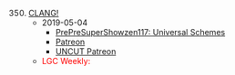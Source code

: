 350. [CLANG!](https://linuxgamecast.com/2019/05/linuxgamecast-weekly-ep-350-clang/)
     * 2019-05-04
        * [PrePreSuperShowzen117: Universal Schemes](https://www.patreon.com/posts/prepresupershowz-26622938)
        * [Patreon](https://www.patreon.com/posts/linuxgamecast-26622960)
        * [UNCUT Patreon](https://www.patreon.com/posts/linuxgamecast-26622888)
     * <span style="color:red">LGC Weekly:</span>
